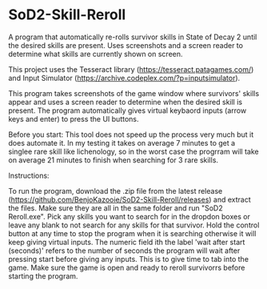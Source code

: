 # SoD2-Skill-Reroll
A program that automatically re-rolls survivor skills in State of Decay 2 until the desired skills are present. Uses screenshots and a screen reader to determine what skills are currently shown on screen.

This project uses the Tesseract library (https://tesseract.patagames.com/) and Input Simulator (https://archive.codeplex.com/?p=inputsimulator).

This program takes screenshots of the game window where survivors' skills appear and uses a screen reader to determine when the desired skill is present. The program automatically gives virtual keybaord inputs (arrow keys and enter) to press the UI buttons.

Before you start:
This tool does not speed up the process very much but it does automate it. In my testing it takes on average 7 minutes to get a singlee rare skill like lichenology, so in the worst case the progrram will take on average 21 minutes to finish when searching for 3 rare skills.

Instructions:

To run the program, download the .zip file from the latest release (https://github.com/BenjoKazooie/SoD2-Skill-Reroll/releases) and extract the files. Make sure they are all in the same folder and run "SoD2 Reroll.exe".
Pick any skills you want to search for in the dropdon boxes or leave any blank to not search for any skills for that survivor. 
Hold the control button at any time to stop the program when it is searching otherwise it will keep giving virtual inputs.
The numeric field ith the label 'wait after start (seconds)' refers to the number of seconds the program will wait after pressing start before giving any inputs. This is to give time to tab into the game. Make sure the game is open and ready to reroll survivorrs before starting the program.
